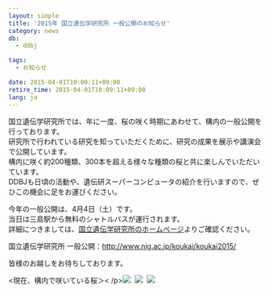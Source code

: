```yaml
---
layout: simple
title: '2015年 国立遺伝学研究所 一般公開のお知らせ'
category: news
db:
  - ddbj

tags:
  - お知らせ

date: 2015-04-01T10:09:11+09:00
retire_time: 2015-04-01T10:09:11+09:00
lang: ja
---
```


<p>国立遺伝学研究所では、年に一度、桜の咲く時期にあわせて、構内の一般公開を行っております。<br>研究所で行われている研究を知っていただくために、研究の成果を展示や講演会で公開しています。<br>構内に咲く約200種類、300本を超える様々な種類の桜と共に楽しんでいただいています。<br>DDBJも日頃の活動や、遺伝研スーパーコンピュータの紹介を行いますので、ぜひこの機会に足をお運びください。</p>

<p>今年の一般公開は、4月4日（土）です。<br>当日は三島駅から無料のシャトルバスが運行されます。<br>詳細につきましては、<a href="http://www.nig.ac.jp/%20target=" _blank>国立遺伝学研究所のホームページ</a>よりご確認ください。</p>

<p> 国立遺伝学研究所 一般公開：<a href="http://www.nig.ac.jp/koukai/koukai2015/" target="_blank">http://www.nig.ac.jp/koukai/koukai2015/</a></p>

<p>皆様のお越しをお待ちしております。</p>

<p>
    <現在、構内で咲いている桜＞< /p><a href="{{ site.baseurl }}/assets/images/news/2015sakura1.jpg" class="fancybox"><img src="{{ site.baseurl }}/assets/images/news/2015sakura1.s.jpg"></a>  <a href="{{ site.baseurl }}/assets/images/news/2015sakura2.jpg" class="fancybox"><img src="{{ site.baseurl }}/assets/images/news/2015sakura2.s.jpg"></a>  <a href="{{ site.baseurl }}/assets/images/news/2015sakura3.jpg" class="fancybox"><img src="{{ site.baseurl }}/assets/images/news/2015sakura3.s.jpg"></a>
